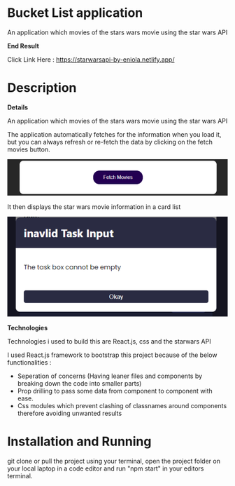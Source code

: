 # Bucket List application

An application which movies of the stars wars movie using the star wars API

**End Result**

Click Link Here : https://starwarsapi-by-eniola.netlify.app/

# Description

**Details**

An application which movies of the stars wars movie using the star wars API

The application automatically fetches for the information when you load it, but you can always refresh or re-fetch the data by clicking on the fetch movies button.

![button](https://github.com/Eniola-Codes/Consuming-Stars-wars-Movie-demo-Api-/blob/main/src/assets/button.png?raw=true)

It then displays the star wars movie information in a card list 

![Card](https://github.com/Eniola-Codes/Bucket-List-App/blob/main/src/asset/bucketerror.png?raw=true)

**Technologies**

Technologies i used to build this are React.js, css and the starwars API

I used React.js framework to bootstrap this project because of the below functionalities : 

- Seperation of concerns (Having leaner files and components by breaking down the code into smaller parts)
- Prop drilling to pass some data from component to component with ease.
- Css modules which prevent clashing of classnames around components therefore avoiding unwanted results

# Installation and Running

git clone or pull the project using your terminal, open the project folder on your local laptop in a code editor and run "npm start" in your editors terminal.

